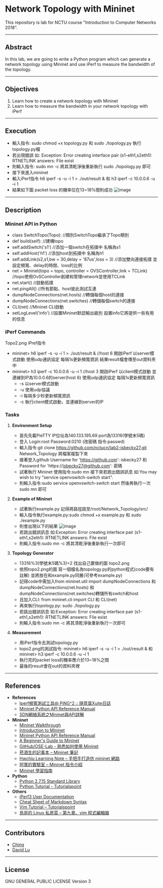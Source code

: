 # Network Topology with Mininet

This repository is lab for NCTU course "Introduction to Computer Networks 2018".

---
## Abstract

In this lab, we are going to write a Python program which can generate a network topology using Mininet and use iPerf to measure the bandwidth of the topology.

---
## Objectives

1. Learn how to create a network topology with Mininet
2. Learn how to measure the bandwidth in your network topology with iPerf

---
## Execution

   - 輸入指令: sudo chmod +x topology.py 和 sudo ./topology.py 執行topology.py檔
   - 若出現錯誤 如: Exception: Error creating interface pair (s1-eth1,s2eth1): RTNETLINK answers: File exist
   - 則輸入指令: sudo mn -c 將其清乾淨後重新執行 sudo ./topology.py 即可
   - 接下來進入mininet
   - 輸入iPerf指令 h6 iperf -s -u -i 1 > ./out/result & 和 h3 iperf -c 10.0.0.6 -u –i 1
   - 結果如下圖 packet loss 的機率位在13~18%間則成功
    ![image](https://github.com/nctucn/lab2-isbecky27/blob/master/result.jpg)
      
---
## Description

### Mininet API in Python

- class SwitchTopo(Topo): //類別SwitchTopo繼承了Topo類別
- def build(self): //建構topo
- self.addSwitch('s1') //添加一個switch在拓撲中 名稱為s1
- self.addHost('h1') //添加host到拓撲中 名稱為h1
- self.addLink(s2,s1,bw = 30,delay = '87us',loss = 3) //添加雙向連接拓撲 並設定頻寬、delay的時間、loss的比例
- net = Mininet(topo = topo, controller = OVSController,link = TCLink) //topo使用OvSController創建和管理network並使用TCLink
- net.start() //啟動拓撲
- net.pingAll() //所有節點、host彼此測試互連
- dumpNodeConnections(net.hosts) //轉儲每個host的連接
- dumpNodeConnections(net.switches) //轉儲每個switch的連接
- CLI(net) //Mininet CLI啟動
- setLogLevel('info') //設置Mininet默認輸出級別 設置info它將提供一些有用的信息
 

### iPerf Commands

Topo2.png iPref指令
- mininet> h6 iperf -s -u -i 1 > ./out/result &
//host 6 開啟iPerf 以server模式啟動 使用udp通訊協定 每隔1s更新頻寬資訊 結果result檔會傳至out資料夾中
- mininet> h3 iperf -c 10.0.0.6 -u –i 1
//host 3 開啟iPerf 以client模式啟動 並連線到IP為10.0.0.6的server(host 6) 使用udp通訊協定 每隔1s更新頻寬資訊
   - -s 以server模式啟動
   - -u 使用udp協議
   - -i 每隔多少秒更新頻寬資訊
   - -c 執行client模式啟動，並連線到server的IP

### Tasks

1. **Environment Setup**
   - 首先先載PieTTY IP位址為140.133.195.69 port為13316(學號末5碼)
   - 登入 Login:root Password:0210 (改密碼 指令:passwd)
   - 輸入指令:git clone https://github.com/nctucn/lab2-isbecky27.git Network_Topology 將檔案複製下來
   - 接著登入github Username for 'https://github.com': isbecky27 和 Password for 'https://isbecky27@github.com': 密碼
   - 試著執行 Mininet 使用指令:sudo mn 接下來若跑出錯誤訊息 如:You may wish to try "service openvswitch-switch start".
   - 則輸入指令:sudo service openvswitch-switch start 然後再執行一次 sudo mn 即可

2. **Example of Mininet**
   - 試著執行example.py 記得將路徑跳至/root/Network_Topology/src/
   - 輸入指令執行example.py:sudo chmod +x example.py 和 sudo ./example.py
   - 則會出現以下的結果
     ![image](https://github.com/nctucn/lab2-isbecky27/blob/master/example.jpg)
   - 若跳出錯誤訊息 如:Exception: Error creating interface pair (s1-eth1,s2eth1): RTNETLINK answers: File exist
   - 則輸入指令:sudo mn -c 將其清乾淨後重新執行一次即可

3. **Topology Generator**
   - 13316%3(學號末5碼%3)=2 找出自己要做的圖 topo2.png
   - 依照topo2.png的圖 寫一個檔名為topology.py的python程式(code要有註解) 並將放在和example.py同層(可參考example.py)
   - 記得code中需加入from mininet.util import dumpNodeConnections 和 dumpNodeConnections(net.hosts) 和 dumpNodeConnections(net.switches)轉儲所有switch和host
   - 且加入CLI: from mininet.cli import CLI 和 CLI(net)
   - 再來執行topology.py: sudo ./topology.py 
   - 若跳出錯誤訊息 如:Exception: Error creating interface pair (s1-eth1,s2eth1): RTNETLINK answers: File exist
   - 則輸入指令:sudo mn -c 將其清乾淨後重新執行一次即可

4. **Measurement**
   - 用iPerf指令去測試topology.py
   - topo2.png的測試指令: mininet> h6 iperf -s -u -i 1 > ./out/result & 和 mininet> h3 iperf -c 10.0.0.6 -u –i 1
   - 執行完的packet loss的機率應介於13~18%之間
   - 最後的result會在out的資料夾裡

---
## References

* **References**
    * [Iperf頻寬測試工具@ PiNG^2 :: 隨意窩Xuite日誌](https://blog.xuite.net/u870q217/blog/31513614-Iperf%E9%A0%BB%E5%AF%AC%E6%B8%AC%E8%A9%A6%E5%B7%A5%E5%85%B7)
    * [Mininet Python API Reference Manual](http://mininet.org/api/annotated.html)
    * [SDN網絡系統之Mininet與API詳解](https://tw.saowen.com/a/94f7682f57926074adf7c6701c59e2908972ef1f6b5ce02b178e44e6909a08a3)
* **Mininet**
    * [Mininet Walkthrough](http://mininet.org/walkthrough/)
    * [Introduction to Mininet](https://github.com/mininet/mininet/wiki/Introduction-to-Mininet)
    * [Mininet Python API Reference Manual](http://mininet.org/api/annotated.html)
    * [A Beginner's Guide to Mininet](https://opensourceforu.com/2017/04/beginners-guide-mininet/)
    * [GitHub/OSE-Lab - 熟悉如何使用 Mininet](https://github.com/OSE-Lab/Learning-SDN/blob/master/Mininet/README.md)
    * [菸酒生的記事本 – Mininet 筆記](https://blog.laszlo.tw/?p=81)
    * [Hwchiu Learning Note – 手把手打造仿 mininet 網路](https://hwchiu.com/setup-mininet-like-environment.html)
    * [阿寬的實驗室 – Mininet 指令介紹](https://ting-kuan.blog/2017/11/09/%E3%80%90mininet%E6%8C%87%E4%BB%A4%E4%BB%8B%E7%B4%B9%E3%80%91/)
    * [Mininet 學習指南](https://www.sdnlab.com/11495.html)
* **Python**
    * [Python 2.7.15 Standard Library](https://docs.python.org/2/library/index.html)
    * [Python Tutorial - Tutorialspoint](https://www.tutorialspoint.com/python/)
* **Others**
    * [iPerf3 User Documentation](https://iperf.fr/iperf-doc.php#3doc)
    * [Cheat Sheet of Markdown Syntax](https://www.markdownguide.org/cheat-sheet)
    * [Vim Tutorial – Tutorialspoint](https://www.tutorialspoint.com/vim/index.htm)
    * [鳥哥的 Linux 私房菜 – 第九章、vim 程式編輯器](http://linux.vbird.org/linux_basic/0310vi.php)

---
## Contributors

* [Ching](https://github.com/isbecky27)
* [David Lu](https://github.com/yungshenglu)

---
## License

GNU GENERAL PUBLIC LICENSE Version 3
